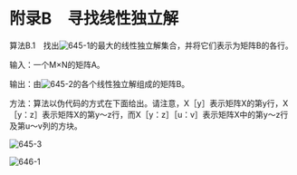    

# 附录B　寻找线性独立解

算法B.1　找出![645-1](../Images/image05160.jpeg)的最大的线性独立解集合，并将它们表示为矩阵B的各行。

输入：一个M×N的矩阵A。

输出：由![645-2](../Images/image05161.jpeg)的各个线性独立解组成的矩阵B。

方法：算法以伪代码的方式在下面给出。请注意，X［y］表示矩阵X的第y行，X［y：z］表示矩阵X的第y～z行，而X［y：z］［u：v］表示矩阵X中的第y～z行及第u～v列的方块。

![645-3](../Images/image05162.jpeg)

![646-1](../Images/image05163.jpeg)